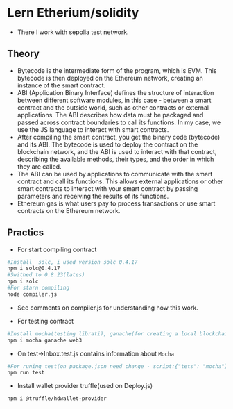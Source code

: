 # Lern Etherium/solidity

- There I work with sepolia test network.

## Theory

- Bytecode is the intermediate form of the program, which is EVM. This bytecode is then deployed on the Ethereum network, creating an instance of the smart contract.
- ABI (Application Binary Interface) defines the structure of interaction between different software modules, in this case - between a smart contract and the outside world, such as other contracts or external applications. The ABI describes how data must be packaged and passed across contract boundaries to call its functions. In my case, we use the JS language to interact with smart contracts.
- After compiling the smart contract, you get the binary code (bytecode) and its ABI. The bytecode is used to deploy the contract on the blockchain network, and the ABI is used to interact with that contract, describing the available methods, their types, and the order in which they are called.
- The ABI can be used by applications to communicate with the smart contract and call its functions. This allows external applications or other smart contracts to interact with your smart contract by passing parameters and receiving the results of its functions.
- Ethereum gas is what users pay to process transactions or use smart contracts on the Ethereum network.

## Practics

- For start compiling contract

```bash
#Install  solc, i used version solc 0.4.17
npm i solc@0.4.17
#Swithed to 0.8.23(lates)
npm i solc
#For starn compiling
node compiler.js
```

- See comments on compiler.js for understanding how this work.

- For testing contract

```bash
#Install mocha(testing librati), ganache(for creating a local blockchain for fast Ethereum)
npm i mocha ganache web3
```

- On test->Inbox.test.js contains information about `Mocha`

```bash
#For runing test(on package.json need change - script:{"tets": "mocha"})
npm run test
```

- Install wallet provider truffle(used on Deploy.js)

```bash
npm i @truffle/hdwallet-provider
```
